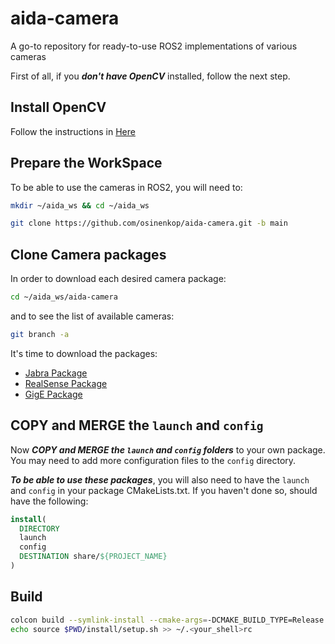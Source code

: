 # aida-camera
A go-to repository for ready-to-use ROS2 implementations of various cameras

First of all, if you ***don't have OpenCV*** installed, follow the next step. 
## Install OpenCV
Follow the instructions in [Here](OpenCV.md)

## Prepare the WorkSpace
To be able to use the cameras in ROS2, you will need to:
```zsh
mkdir ~/aida_ws && cd ~/aida_ws
```

```zsh
git clone https://github.com/osinenkop/aida-camera.git -b main
```

## Clone Camera packages
In order to download each desired camera package:
```zsh
cd ~/aida_ws/aida-camera
```

and to see the list of available cameras:

```zsh
git branch -a
```

It's time to download the packages:
* [Jabra Package](Jabra.md)
* [RealSense Package](RealSense.md)
* [GigE Package](GigE.md)

    

## COPY and MERGE the `launch` and `config` 
Now ***COPY and MERGE the `launch` and `config` folders*** to your own package. You may need to add more configuration files to the `config` directory.

***To be able to use these packages***, you will also need to have  the `launch` and `config` in your package CMakeLists.txt. If you haven't done so, should have the following:

```cmake
install(
  DIRECTORY
  launch
  config
  DESTINATION share/${PROJECT_NAME}
)
```

## Build
```sh
colcon build --symlink-install --cmake-args=-DCMAKE_BUILD_TYPE=Release
echo source $PWD/install/setup.sh >> ~/.<your_shell>rc
```



